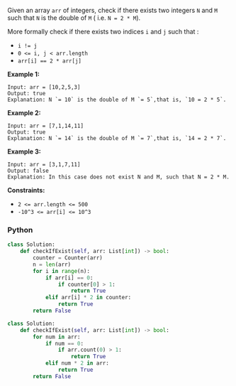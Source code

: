 Given an array  `arr`  of integers, check if there exists two integers  `N`  and  `M`  such that  `N`  is the double of  `M`  ( i.e.  `N = 2 * M`).

More formally check if there exists two indices  `i`  and  `j`  such that :

-   `i != j`
-   `0 <= i, j < arr.length`
-   `arr[i] == 2 * arr[j]`

**Example 1:**
```
Input: arr = [10,2,5,3]
Output: true
Explanation: N `= 10` is the double of M `= 5`,that is, `10 = 2 * 5`.
```

**Example 2:**
```
Input: arr = [7,1,14,11]
Output: true
Explanation: N `= 14` is the double of M `= 7`,that is, `14 = 2 * 7`.
```

**Example 3:**
```
Input: arr = [3,1,7,11]
Output: false
Explanation: In this case does not exist N and M, such that N = 2 * M.
```

**Constraints:**

-   `2 <= arr.length <= 500`
-   `-10^3 <= arr[i] <= 10^3`


### Python

```py
class Solution:
    def checkIfExist(self, arr: List[int]) -> bool:
        counter = Counter(arr)
        n = len(arr)
        for i in range(n):
            if arr[i] == 0:
                if counter[0] > 1:
                    return True
            elif arr[i] * 2 in counter:
                return True
        return False
```

```python
class Solution:
    def checkIfExist(self, arr: List[int]) -> bool:
        for num in arr:
            if num == 0:
                if arr.count(0) > 1:
                    return True
            elif num * 2 in arr:
                return True
        return False
```